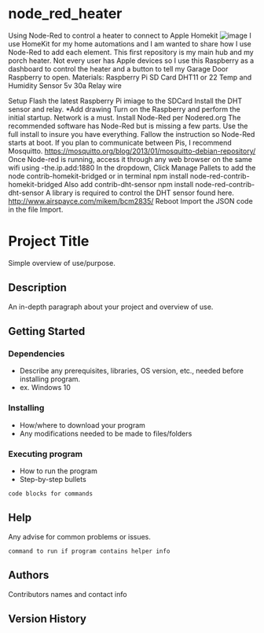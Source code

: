 # node_red_heater
Using Node-Red to control a heater to connect to Apple Homekit
![image](https://user-images.githubusercontent.com/97216517/148344058-215eebcf-89ab-4d1f-bc3b-b1bbfe6c1695.jpeg)
I use HomeKit for my home automations and I am wanted to share how I use Node-Red to add each element. This first repository is my main hub and my porch heater. Not every user has Apple devices so I use this Raspberry as a dashboard to control the heater and a button to tell my Garage Door Raspberry to open.
Materials:
Raspberry Pi
SD Card
DHT11 or 22 Temp and Humidity Sensor
5v 30a Relay
wire

Setup
Flash the latest Raspberry Pi imiage to the SDCard
Install the DHT sensor and relay.
*Add drawing
Turn on the Raspberry and perform the initial startup. Network is a must.
Install Node-Red per Nodered.org The recommended software has Node-Red but is missing a few parts. Use the full install to insure you have everything.
Fallow the instruction so Node-Red starts at boot.
If you plan to communicate between Pis, I recommend Mosquitto. https://mosquitto.org/blog/2013/01/mosquitto-debian-repository/
Once Node-red is running, access it through any web browser on the same wifi using -the.ip.add:1880
In the dropdown, Click Manage Pallets to add the node contrib-homekit-bridged or in terminal
npm install node-red-contrib-homekit-bridged
Also add contrib-dht-sensor
npm install node-red-contrib-dht-sensor
A library is required to control the DHT sensor found here. http://www.airspayce.com/mikem/bcm2835/
Reboot
Import the JSON code in the file Import.

# Project Title

Simple overview of use/purpose.

## Description

An in-depth paragraph about your project and overview of use.

## Getting Started

### Dependencies

* Describe any prerequisites, libraries, OS version, etc., needed before installing program.
* ex. Windows 10

### Installing

* How/where to download your program
* Any modifications needed to be made to files/folders

### Executing program

* How to run the program
* Step-by-step bullets
```
code blocks for commands
```

## Help

Any advise for common problems or issues.
```
command to run if program contains helper info
```

## Authors

Contributors names and contact info


## Version History
